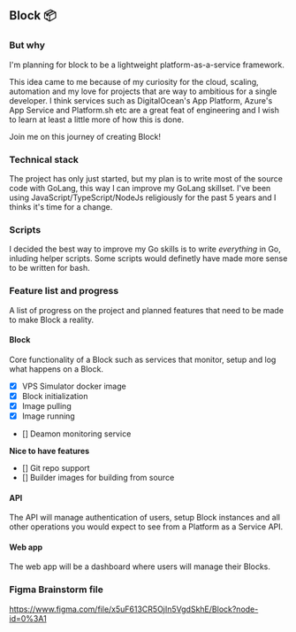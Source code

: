 ## Block 📦

### But why
I'm planning for block to be a lightweight platform-as-a-service framework. 

This idea came to me because of my curiosity for the cloud, scaling, automation and my love for projects that are way to ambitious for a single developer. 
I think services such as DigitalOcean's App Platform, Azure's App Service and Platform.sh etc are a great feat of engineering and I wish to learn at least a little more of how this is done.

Join me on this journey of creating Block!

### Technical stack
The project has only just started, but my plan is to write most of the source code with GoLang, this way I can improve my GoLang skillset. I've been using JavaScript/TypeScript/NodeJs religiously for the past 5 years and I thinks it's time for a change.

### Scripts
I decided the best way to improve my Go skills is to write *everything* in Go, inluding helper scripts. Some scripts would definetly have made more sense to be written for bash.

### Feature list and progress
A list of progress on the project and planned features that need to be made to make Block a reality.

#### Block
Core functionality of a Block such as services that monitor, setup and log what happens on a Block.

- [x] VPS Simulator docker image
- [x] Block initialization
- [X] Image pulling
- [X] Image running
- [] Deamon monitoring service

**Nice to have features**
- [] Git repo support
- [] Builder images for building from source

#### API
The API will manage authentication of users, setup Block instances and all other operations you would expect to see from a Platform as a Service API.

#### Web app
The web app will be a dashboard where users will manage their Blocks.

### Figma Brainstorm file
https://www.figma.com/file/x5uF613CR5OjIn5VgdSkhE/Block?node-id=0%3A1